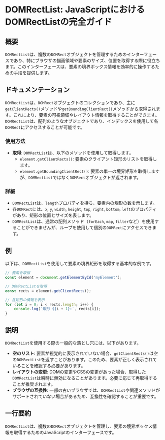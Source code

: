 <!--
Meta Description: # DOMRectList: JavaScriptにおけるDOMRectListの完全ガイド ## 概要 `DOMRectList`は、複数の`DOMRect`オブジェクトを管理するためのインターフェースであり、特にブラウザの描画領域や要素のサイズ、位置を取得する際に役立ちます。このインターフェース...
Meta Keywords: domrectlist, domrect, getclientrects, element, rects
-->

# DOMRectList: JavaScriptにおけるDOMRectListの完全ガイド

## 概要
`DOMRectList`は、複数の`DOMRect`オブジェクトを管理するためのインターフェースであり、特にブラウザの描画領域や要素のサイズ、位置を取得する際に役立ちます。このインターフェースは、要素の境界ボックス情報を効率的に操作するための手段を提供します。

## ドキュメンテーション
`DOMRectList`は、`DOMRect`オブジェクトのコレクションであり、主に`getClientRects()`メソッドや`getBoundingClientRect()`メソッドから取得されます。これにより、要素の可視領域やレイアウト情報を取得することができます。`DOMRectList`は、配列のようなオブジェクトであり、インデックスを使用して各`DOMRect`にアクセスすることが可能です。

### 使用方法
- **取得**: `DOMRectList`は、以下のメソッドを使用して取得します。
  - `element.getClientRects()`: 要素のクライアント矩形のリストを取得します。
  - `element.getBoundingClientRect()`: 要素の単一の境界矩形を取得しますが、`DOMRectList`ではなく`DOMRect`オブジェクトが返されます。

### 詳細
- `DOMRectList`は、`length`プロパティを持ち、要素内の矩形の数を示します。
- 各`DOMRect`には、`x`, `y`, `width`, `height`, `top`, `right`, `bottom`, `left`のプロパティがあり、矩形の位置とサイズを表します。
- `DOMRectList`は、通常の配列メソッド（`forEach`, `map`, `filter`など）を使用することができませんが、ループを使用して個別の`DOMRect`にアクセスできます。

## 例
以下は、`DOMRectList`を使用して要素の境界矩形を取得する基本的な例です。

```javascript
// 要素を取得
const element = document.getElementById('myElement');

// DOMRectListを取得
const rects = element.getClientRects();

// 各矩形の情報を表示
for (let i = 0; i < rects.length; i++) {
    console.log(`矩形 ${i + 1}:`, rects[i]);
}
```

## 説明
`DOMRectList`を使用する際の一般的な落とし穴には、以下があります。

- **空のリスト**: 要素が視覚的に表示されていない場合、`getClientRects()`は空の`DOMRectList`を返すことがあります。このため、要素が正しく表示されていることを確認する必要があります。
- **レイアウトの変更**: DOMの変更やCSSの変更があった場合、取得した`DOMRectList`は瞬時に無効になることがあります。必要に応じて再取得することが推奨されます。
- **ブラウザの互換性**: 一部の古いブラウザでは、`DOMRectList`や関連メソッドがサポートされていない場合があるため、互換性を確認することが重要です。

## 一行要約
`DOMRectList`は、複数の`DOMRect`オブジェクトを管理し、要素の境界ボックス情報を取得するためのJavaScriptのインターフェースです。